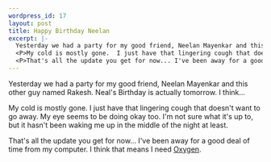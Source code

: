 ```yaml
--- 
wordpress_id: 17
layout: post
title: Happy Birthday Neelan
excerpt: |-
  Yesterday we had a party for my good friend, Neelan Mayenkar and this other guy named Rakesh.  Neal's Birthday is actually tomorrow.  I think...
  <P>My cold is mostly gone.  I just have that lingering cough that doesn't want to go away.  My eye seems to be doing okay too.  I'm not sure what it's up to, but it hasn't been waking me up in the middle of the night at least.
  <P>That's all the update you get for now... I've been away for a good deal of time from my computer.  I think that means I need <A HREF='http://www.lcs.mit.edu/anniv/press/oxygen040799'>Oxygen</A>.
---
```

Yesterday we had a party for my good friend, Neelan Mayenkar and this other guy named Rakesh.  Neal's Birthday is actually tomorrow.  I think...
<P>My cold is mostly gone.  I just have that lingering cough that doesn't want to go away.  My eye seems to be doing okay too.  I'm not sure what it's up to, but it hasn't been waking me up in the middle of the night at least.
<P>That's all the update you get for now... I've been away for a good deal of time from my computer.  I think that means I need <A HREF='http://www.lcs.mit.edu/anniv/press/oxygen040799'>Oxygen</A>.
